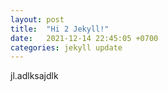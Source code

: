 ```yaml
---
layout: post
title:  "Hi 2 Jekyll!"
date:   2021-12-14 22:45:05 +0700
categories: jekyll update
---
```


jl.adlksajdlk